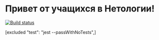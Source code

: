 # Привет от учащихся в Нетологии!

[![Build status](https://ci.appveyor.com/api/projects/status/8wo2k05sgseqaqr2?svg=true)](https://ci.appveyor.com/project/AlexanderSamisko/ahj-env)

[excluded   "test": "jest --passWithNoTests",]